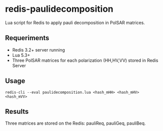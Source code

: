 # redis-paulidecomposition
Lua script for Redis to apply pauli decomposition in PolSAR matrices.

## Requeriments

* Redis 3.2+ server running
* Lua 5.3+
* Three PolSAR matrices for each polarization (HH,HV,VV) stored in Redis Server

## Usage

`` redis-cli --eval paulidecomposition.lua <hash_mHH> <hash_mHV> <hash_mVV> ``

## Results

Three matrices are stored on the Redis: pauliReq, pauliGeq, pauliBeq.
